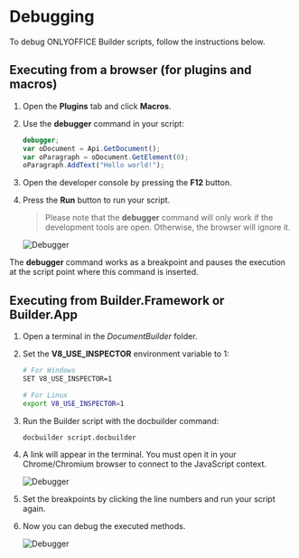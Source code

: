 # Debugging

To debug ONLYOFFICE Builder scripts, follow the instructions below.

## Executing from a browser (for plugins and macros)

1. Open the **Plugins** tab and click **Macros**.
2. Use the **debugger** command in your script:

   ```javascript
   debugger;
   var oDocument = Api.GetDocument();
   var oParagraph = oDocument.GetElement(0);
   oParagraph.AddText("Hello world!");
   ```

3. Open the developer console by pressing the **F12** button.
4. Press the **Run** button to run your script.

    > Please note that the **debugger** command will only work if the development tools are open. Otherwise, the browser will ignore it.
    
    ![Debugger](https://api.onlyoffice.com/content/img/docbuilder/builder-debugger.png)

The **debugger** command works as a breakpoint and pauses the execution at the script point where this command is inserted.

## Executing from Builder.Framework or Builder.App

1. Open a terminal in the *DocumentBuilder* folder.
2. Set the **V8_USE_INSPECTOR** environment variable to 1:

   ```bash
   # For Windows
   SET V8_USE_INSPECTOR=1
   ```
   
   ```bash
   # For Linux
   export V8_USE_INSPECTOR=1
   ```

3. Run the Builder script with the docbuilder command:

   ```bash
   docbuilder script.docbuilder
   ```

4. A link will appear in the terminal. You must open it in your Chrome/Chromium browser to connect to the JavaScript context.

    ![Debugger](https://api.onlyoffice.com/content/img/docbuilder/terminal.png)

5. Set the breakpoints by clicking the line numbers and run your script again.
6. Now you can debug the executed methods.

    ![Debugger](https://api.onlyoffice.com/content/img/docbuilder/devtools.png)
